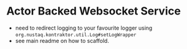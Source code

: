 # Actor Backed Websocket Service

* need to redirect logging to your favourite logger using `org.nustaq.kontraktor.util.Log#setLogWrapper`
* see main readme on how to scaffold.
